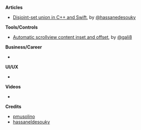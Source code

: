 
**Articles**

* [Disjoint-set union in C++ and Swift](https://medium.com/flawless-app-stories/disjoint-set-union-data-structure-in-c-and-swift-a52703b01fcb), by [@hassanedesouky](https://twitter.com/hassanedesouky)

**Tools/Controls**

* [Automatic scrollview content inset and offset](https://github.com/gali8/KeyboardProtocol), by [@gali8](https://github.com/gali8)

**Business/Career**

*

**UI/UX**

*

**Videos**

*

**Credits**

* [pmusolino](https://github.com/pmusolino)
* [hassaneldesouky](https://github.com/HassanElDesouky)
